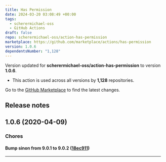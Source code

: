 ```yaml
---
title: Has Permission
date: 2024-03-20 03:08:49 +00:00
tags:
  - scherermichael-oss
  - GitHub Actions
draft: false
repo: scherermichael-oss/action-has-permission
marketplace: https://github.com/marketplace/actions/has-permission
version: 1.0.6
dependentsNumber: "1,128"
---
```



Version updated for **scherermichael-oss/action-has-permission** to version **1.0.6**.
- This action is used across all versions by **1,128** repositories.

Go to the [GitHub Marketplace](https://github.com/marketplace/actions/has-permission) to find the latest changes.

## Release notes



## 1.0.6 (2020-04-09)

### Chores


#### Bump sinon from 9.0.1 to 9.0.2 ([18ec911](https://github.com/scherermichael-oss/action-has-permission/commit/18ec911))



---

